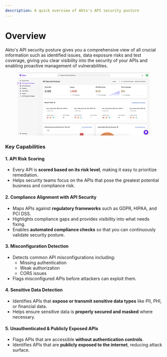 ```yaml
---
description: A quick overview of Akto's API security posture
---
```


# Overview

Akto's API security posture gives you a comprehensive view of all crucial information such as identified issues, data exposure risks and test coverage, giving you clear visibility into the security of your APIs and enabling proactive management of vulnerabilities.

<figure><img src="../../.gitbook/assets/api-security-posture.png" alt=""><figcaption></figcaption></figure>

### Key Capabilities

#### 1. API Risk Scoring

* Every API is **scored based on its risk level**, making it easy to prioritize remediation.
* Helps security teams focus on the APIs that pose the greatest potential business and compliance risk.

#### 2. Compliance Alignment with API Security

* Maps APIs against **regulatory frameworks** such as GDPR, HIPAA, and PCI DSS.
* Highlights compliance gaps and provides visibility into what needs fixing.
* Enables **automated compliance checks** so that you can continuously validate security posture.

#### 3. Misconfiguration Detection

* Detects common API misconfigurations including:
  * Missing authentication
  * Weak authorization
  * CORS issues
* Flags misconfigured APIs before attackers can exploit them.

#### 4. Sensitive Data Detection

* Identifies APIs that **expose or transmit sensitive data types** like PII, PHI, or financial data.
* Helps ensure sensitive data is **properly secured and masked** where necessary.

#### 5. Unauthenticated & Publicly Exposed APIs

* Flags APIs that are accessible **without authentication controls**.
* Identifies APIs that are **publicly exposed to the internet**, reducing attack surface.
